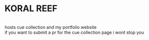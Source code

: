 # KORAL REEF
<br>
hosts cue collection and my portfolio website  
<br>
if you want to submit a pr for the cue collection page i wont stop you
